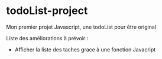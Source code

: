 # todoList-project
Mon premier projet Javascript, une todoList pour être original

Liste des améliorations à prévoir :

- Afficher la liste des taches grace à une fonction Javacript
